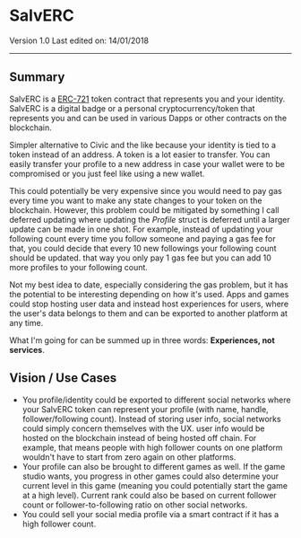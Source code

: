 # SalvERC

Version 1.0  Last edited on: 14/01/2018

---

## Summary
SalvERC is a [ERC-721](https://github.com/ethereum/eips/issues/721) token contract that represents you and your identity. SalvERC is a digital badge or a personal cryptocurrency/token that represents you and can be used in various Dapps or other contracts on the blockchain.

Simpler alternative to Civic and the like because your identity is tied to a token instead of an address. A token is a lot easier to transfer. You can easily transfer your profile to a new address in case your wallet were to be compromised or you just feel like using a new wallet.

This could potentially be very expensive since you would need to pay gas every time you want to make any state changes to your token on the blockchain. However, this problem could be mitigated by something I call deferred updating where updating the *Profile* struct is deferred until a larger update can be made in one shot. For example, instead of updating your following count every time you follow someone and paying a gas fee for that, you could decide that every 10 new followings your following count should be updated. that way you only pay 1 gas fee but you can add 10 more profiles to your following count.

Not my best idea to date, especially considering the gas problem, but it has the potential to be interesting depending on how it's used. Apps and games could stop hosting user data and instead host experiences for users, where the user's data belongs to them and can be exported to another platform at any time.

What I'm going for can be summed up in three words: **Experiences, not services**.

## Vision / Use Cases
- You profile/identity could be exported to different social networks where your SalvERC token can represent your profile (with name, handle, follower/following count). Instead of storing user info, social networks could simply concern themselves with the UX. user info would be hosted on the blockchain instead of being hosted off chain. For example, that means people with high follower counts on one platform wouldn't have to start from zero again on other platforms.
- Your profile can also be brought to different games as well. If the game studio wants, you progress in other games could also determine your current level in this game (meaning you could potentially start the game at a high level). Current rank could also be based on current follower count or follower-to-following ratio on other social networks.
- You could sell your social media profile via a smart contract if it has a high follower count.
